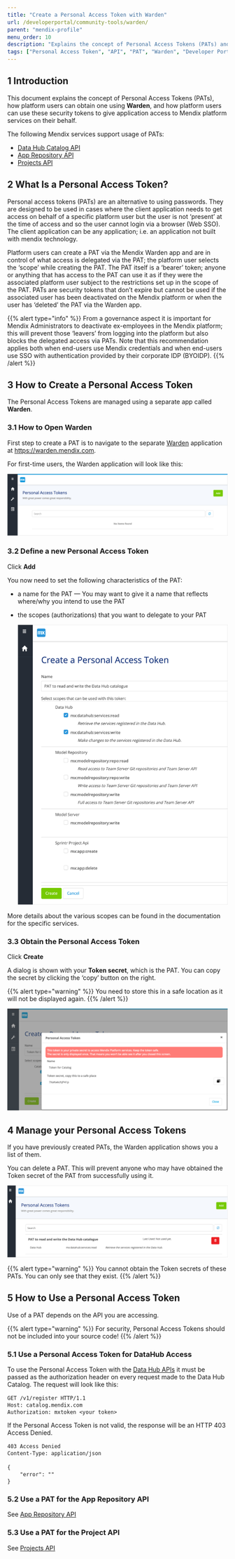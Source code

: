 ```yaml
---
title: "Create a Personal Access Token with Warden"
url: /developerportal/community-tools/warden/
parent: "mendix-profile"
menu_order: 10
description: "Explains the concept of Personal Access Tokens (PATs) and how platform users can use these security tokens to give application access to Mendix platform services on their behalf."
tags: ["Personal Access Token", "API", "PAT", "Warden", "Developer Portal"]
---
```


## 1 Introduction 

This document explains the concept of Personal Access Tokens (PATs), how platform users can obtain one using **Warden**, and how platform users can use these security tokens to give application access to Mendix platform services on their behalf.

The following Mendix services support usage of PATs:

* [Data Hub Catalog API](/apidocs-mxsdk/apidocs/data-hub-apis)
* [App Repository API](/apidocs-mxsdk/apidocs/app-repository-api)
* [Projects API](/apidocs-mxsdk/apidocs/projects-api)

## 2 What Is a Personal Access Token?

Personal access tokens (PATs) are an alternative to using passwords. They are designed to be used in cases where the client application needs to get access on behalf of a specific platform user but the user is not ‘present’ at the time of access and so the user cannot login via a browser (Web SSO). The client application can be any application; i.e. an application not built with mendix technology.

Platform users can create a PAT via the Mendix Warden app and are in control of what access is delegated via the PAT; the platform user selects the ‘scope’ while creating the PAT. The PAT itself is a ‘bearer’ token; anyone or anything that has access to the PAT can use it as if they were the associated platform user subject to the restrictions set up in the scope of the PAT.
PATs are security tokens that don’t expire but cannot be used if the associated user has been deactivated on the Mendix platform or when the user has ‘deleted’ the PAT via the Warden app.

{{% alert type="info" %}}
From a governance aspect it is important for Mendix Administrators to deactivate ex-employees in the Mendix platform; this will prevent those ‘leavers’ from logging into the platform but also blocks the delegated access via PATs. Note that this recommendation applies both when end-users use Mendix credentials and when end-users use SSO with authentication provided by their corporate IDP (BYOIDP).
{{% /alert %}}

## 3 How to Create a Personal Access Token

The Personal Access Tokens are managed using a separate app called **Warden**.

### 3.1 How to Open Warden

First step to create a PAT is to navigate to the separate [Warden](https://warden.mendix.com) application at https://warden.mendix.com.

For first-time users, the Warden application will look like this:

![](attachments/warden/first-time-warden.png)

### 3.2 Define a new Personal Access Token

Click **Add**

You now need to set the following characteristics of the PAT:

* a name for the PAT — You may want to give it a name that reflects where/why you intend to use the PAT
* the scopes (authorizations) that you want to delegate to your PAT

    ![](attachments/warden/create-pat.png)

More details about the various scopes can be found in the documentation for the specific services.

### 3.3 Obtain the Personal Access Token

Click **Create**

A dialog is shown with your **Token secret**, which is the PAT. You can copy the secret by clicking the ‘copy’ button on the right.

{{% alert type="warning" %}}
You need to store this in a safe location as it will not be displayed again.
{{% /alert %}}

![](attachments/warden/token-secret.png)

## 4 Manage your Personal Access Tokens

If you have previously created PATs, the Warden application shows you a list of them.

You can delete a PAT. This will prevent anyone who may have obtained the Token secret of the PAT from successfully using it.

![](attachments/warden/manage-pat.png)

{{% alert type="warning" %}}
You cannot obtain the Token secrets of these PATs. You can only see that they exist. 
{{% /alert %}}

## 5 How to Use a Personal Access Token

Use of a PAT depends on the API you are accessing.

{{% alert type="warning" %}}
For security, Personal Access Tokens should not be included into your source code!
{{% /alert %}}

### 5.1 Use a Personal Access Token for DataHub Access

To use the Personal Access Token with the [Data Hub APIs](/apidocs-mxsdk/apidocs/data-hub-apis) it must be passed as the authorization header on every request made to the Data Hub Catalog. The request will look like this:

```
GET /v1/register HTTP/1.1
Host: catalog.mendix.com
Authorization: mxtoken <your token>
```

If the Personal Access Token is not valid, the response will be an HTTP 403 Access Denied. 

```
403 Access Denied
Content-Type: application/json

{
    "error": ""
}
```

### 5.2 Use a PAT for the App Repository API

See [App Repository API](/apidocs-mxsdk/apidocs/app-repository-api)

### 5.3 Use a PAT for the Project API

See [Projects API](/apidocs-mxsdk/apidocs/projects-api)

